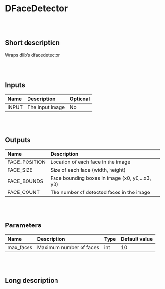 # DFaceDetector


<br><br>
## Short description

Wraps dlib's dfacedetector

<br><br>

## Inputs

|Name|Description|Optional|
|:----|:-----------|:-------|
|INPUT|The input image|No|

<br><br>

## Outputs

|Name|Description|
|:----|:-----------|
|FACE_POSITION|Location of each face in the image|
|FACE_SIZE|Size of each face (width, height)|
|FACE_BOUNDS|Face bounding boxes in image (x0, y0,...x3, y3)|
|FACE_COUNT|The number of detected faces in the image|

<br><br>

## Parameters

|Name|Description|Type|Default value|
|:----|:-----------|:----|:-------------|
|max_faces|Maximum number of faces|int|10|

<br><br>
## Long description
